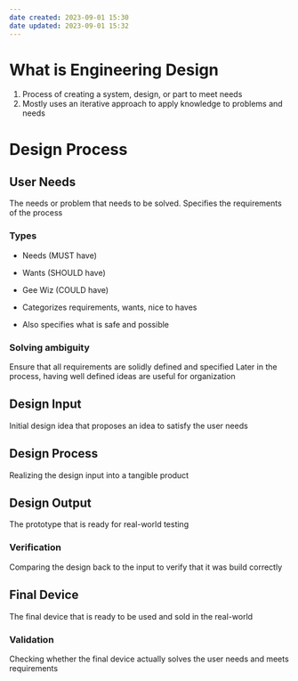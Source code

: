 ```yaml
---
date created: 2023-09-01 15:30
date updated: 2023-09-01 15:32
---
```


# What is Engineering Design

1. Process of creating a system, design, or part to meet needs
2. Mostly uses an iterative approach to apply knowledge to problems and needs

# Design Process

## User Needs

The needs or problem that needs to be solved.
Specifies the requirements of the process

### Types
- Needs (MUST have)
- Wants (SHOULD have)
- Gee Wiz (COULD have)

- Categorizes requirements, wants, nice to haves
- Also specifies what is safe and possible

### Solving ambiguity
Ensure that all requirements are solidly defined and specified
Later in the process, having well defined ideas are useful for organization


## Design Input

Initial design idea that proposes an idea to satisfy the user needs

## Design Process

Realizing the design input into a tangible product

## Design Output

The prototype that is ready for real-world testing

### Verification

Comparing the design back to the input to verify that it was build correctly

## Final Device

The final device that is ready to be used and sold in the real-world

### Validation

Checking whether the final device actually solves the user needs and meets requirements
